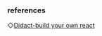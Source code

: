 ### references

◇[Didact-build your own react](https://engineering.hexacta.com/didact-learning-how-react-works-by-building-it-from-scratch-51007984e5c5)